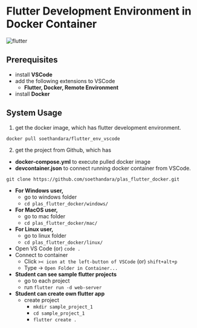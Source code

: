 # Flutter Development Environment in Docker Container
![flutter](https://github.com/soethandara/plas_flutter_docker/assets/148550611/26af9f16-4306-47be-ac17-36ad895f4185)

## Prerequisites 
- install **VSCode**
- add the following extensions to VSCode
  - **Flutter, Docker, Remote Environment**
- install **Docker**
  
## System Usage
1. get the docker image, which has flutter development environment. 
```
docker pull soethandara/flutter_env_vscode
```

2. get the project from Github, which has
- **docker-compose.yml** to execute pulled docker image
- **devcontainer.json** to connect running docker container from VSCode.
```
git clone https://github.com/soethandara/plas_flutter_docker.git
```
- **For Windows user,**
  - go to windows folder
  - ```cd plas_flutter_docker/windows/```
- **For MacOS user,**
  - go to mac folder
  - ```cd plas_flutter_docker/mac/```
- **For Linux user,**
  - go to linux folder
  - ```cd plas_flutter_docker/linux/```
- Open VS Code (or) ```code .```
- Connect to container
  - Click ```>< icon at the left-button of VSCode``` (or) ```shift+alt+p```
  - Type -> ```Open Folder in Container...```
- **Student can see sample flutter projects**
  - go to each project
  - run ```flutter run -d web-server```
- **Student can create own flutter app**
  - create project
    - ```mkdir sample_project_1```
    - ```cd sample_project_1```
    - ```flutter create .```    
